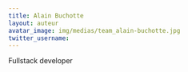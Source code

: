 ```yaml
---
title: Alain Buchotte
layout: auteur
avatar_image: img/medias/team_alain-buchotte.jpg
twitter_username: 
---
```


Fullstack developer

